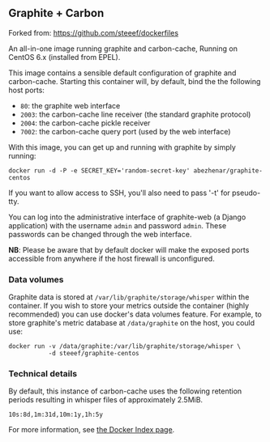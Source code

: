 ## Graphite + Carbon

Forked from: https://github.com/steeef/dockerfiles

An all-in-one image running graphite and carbon-cache, Running on CentOS 6.x
(installed from EPEL).

This image contains a sensible default configuration of graphite and
carbon-cache. Starting this container will, by default, bind the the following
host ports:

- `80`: the graphite web interface
- `2003`: the carbon-cache line receiver (the standard graphite protocol)
- `2004`: the carbon-cache pickle receiver
- `7002`: the carbon-cache query port (used by the web interface)

With this image, you can get up and running with graphite by simply running:

    docker run -d -P -e SECRET_KEY='random-secret-key' abezhenar/graphite-centos

If you want to allow access to SSH, you'll also need to pass '-t' for
pseudo-tty.

You can log into the administrative interface of graphite-web (a Django
application) with the username `admin` and password `admin`. These passwords can
be changed through the web interface.

**NB**: Please be aware that by default docker will make the exposed ports
accessible from anywhere if the host firewall is unconfigured.

### Data volumes

Graphite data is stored at `/var/lib/graphite/storage/whisper` within the
container. If you wish to store your metrics outside the container (highly
recommended) you can use docker's data volumes feature. For example, to store
graphite's metric database at `/data/graphite` on the host, you could use:

    docker run -v /data/graphite:/var/lib/graphite/storage/whisper \
               -d steeef/graphite-centos

### Technical details

By default, this instance of carbon-cache uses the following retention periods
resulting in whisper files of approximately 2.5MiB.

    10s:8d,1m:31d,10m:1y,1h:5y

For more information, see [the
Docker Index page](https://index.docker.io/u/steeef/graphite-centos).

